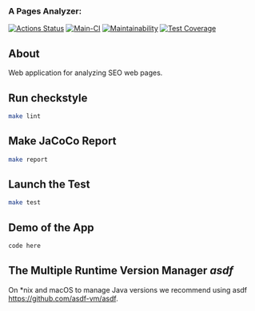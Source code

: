 ### A Pages Analyzer:
[![Actions Status](https://github.com/BroCodeX/java-project-72/actions/workflows/hexlet-check.yml/badge.svg)](https://github.com/BroCodeX/java-project-72/actions)
[![Main-CI](https://github.com/BroCodeX/java-project-72/actions/workflows/main-CI.yml/badge.svg)](https://github.com/BroCodeX/java-project-72/actions/workflows/main-CI.yml)
[![Maintainability](https://api.codeclimate.com/v1/badges/19b56c2cacb32335ae69/maintainability)](https://codeclimate.com/github/BroCodeX/java-project-72/maintainability)
[![Test Coverage](https://api.codeclimate.com/v1/badges/19b56c2cacb32335ae69/test_coverage)](https://codeclimate.com/github/BroCodeX/java-project-72/test_coverage)

## About
Web application for analyzing SEO web pages.

## Run checkstyle

```bash
make lint
```

## Make JaCoCo Report

```bash
make report
```

## Launch the Test

```bash
make test
```

## Demo of the App

```java
code here
```

## The Multiple Runtime Version Manager *asdf*

On *nix and macOS to manage Java versions we recommend using asdf https://github.com/asdf-vm/asdf.
